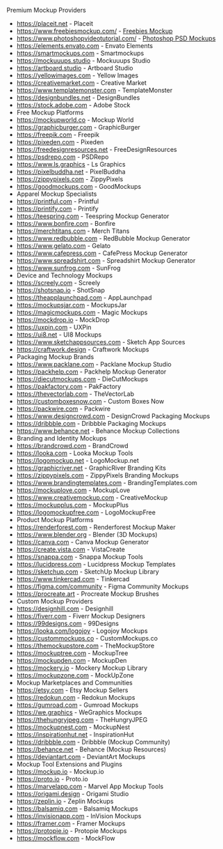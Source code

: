 Premium Mockup Providers
- https://placeit.net - Placeit
- https://www.freebiesmockup.com/ - [Freebies Mockup](https://www.freebiesmockup.com/)
- https://www.photoshopvideotutorial.com/ - [Photoshop PSD Mockups](https://www.photoshopvideotutorial.com/) 
- https://elements.envato.com - Envato Elements
- https://smartmockups.com - Smartmockups
- https://mockuuups.studio - Mockuuups Studio
- https://artboard.studio - Artboard Studio
- https://yellowimages.com - Yellow Images
- https://creativemarket.com - Creative Market
- https://www.templatemonster.com - TemplateMonster
- https://designbundles.net - DesignBundles
- https://stock.adobe.com - Adobe Stock
- Free Mockup Platforms
- https://mockupworld.co - Mockup World
- https://graphicburger.com - GraphicBurger
- https://freepik.com - Freepik
- https://pixeden.com - Pixeden
- https://freedesignresources.net - FreeDesignResources
- https://psdrepo.com - PSDRepo
- https://www.ls.graphics - Ls Graphics
- https://pixelbuddha.net - PixelBuddha
- https://zippypixels.com - ZippyPixels
- https://goodmockups.com - GoodMockups
- Apparel Mockup Specialists
- https://printful.com - Printful
- https://printify.com - Printify
- https://teespring.com - Teespring Mockup Generator
- https://www.bonfire.com - Bonfire
- https://merchtitans.com - Merch Titans
- https://www.redbubble.com - RedBubble Mockup Generator
- https://www.gelato.com - Gelato
- https://www.cafepress.com - CafePress Mockup Generator
- https://www.spreadshirt.com - Spreadshirt Mockup Generator
- https://www.sunfrog.com - SunFrog
- Device and Technology Mockups
- https://screely.com - Screely
- https://shotsnap.io - ShotSnap
- https://theapplaunchpad.com - AppLaunchpad
- https://mockupsjar.com - MockupsJar
- https://magicmockups.com - Magic Mockups
- https://mockdrop.io - MockDrop
- https://uxpin.com - UXPin
- https://ui8.net - UI8 Mockups
- https://www.sketchappsources.com - Sketch App Sources
- https://craftwork.design - Craftwork Mockups
- Packaging Mockup Brands
- https://www.packlane.com - Packlane Mockup Studio
- https://packhelp.com - Packhelp Mockup Generator
- https://diecutmockups.com - DieCutMockups
- https://pakfactory.com - PakFactory
- https://thevectorlab.com - TheVectorLab
- https://customboxesnow.com - Custom Boxes Now
- https://packwire.com - Packwire
- https://www.designcrowd.com - DesignCrowd Packaging Mockups
- https://dribbble.com - Dribbble Packaging Mockups
- https://www.behance.net - Behance Mockup Collections
- Branding and Identity Mockups
- https://brandcrowd.com - BrandCrowd
- https://looka.com - Looka Mockup Tools
- https://logomockup.net - LogoMockup.net
- https://graphicriver.net - GraphicRiver Branding Kits
- https://zippypixels.com - ZippyPixels Branding Mockups
- https://www.brandingtemplates.com - BrandingTemplates.com
- https://mockuplove.com - MockupLove
- https://www.creativemockup.com - CreativeMockup
- https://mockupplus.com - MockupPlus
- https://logomockupfree.com - LogoMockupFree
- Product Mockup Platforms
- https://renderforest.com - Renderforest Mockup Maker
- https://www.blender.org - Blender (3D Mockups)
- https://canva.com - Canva Mockup Generator
- https://create.vista.com - VistaCreate
- https://snappa.com - Snappa Mockup Tools
- https://lucidpress.com - Lucidpress Mockup Templates
- https://sketchup.com - SketchUp Mockup Library
- https://www.tinkercad.com - Tinkercad
- https://figma.com/community - Figma Community Mockups
- https://procreate.art - Procreate Mockup Brushes
- Custom Mockup Providers
- https://designhill.com - Designhill
- https://fiverr.com - Fiverr Mockup Designers
- https://99designs.com - 99Designs
- https://looka.com/logojoy - Logojoy Mockups
- https://custommockups.co - CustomMockups.co
- https://themockupstore.com - TheMockupStore
- https://mockuptree.com - MockupTree
- https://mockupden.com - MockupDen
- https://mockery.io - Mockery Mockup Library
- https://mockupzone.com - MockUpZone
- Mockup Marketplaces and Communities
- https://etsy.com - Etsy Mockup Sellers
- https://redokun.com - Redokun Mockups
- https://gumroad.com - Gumroad Mockups
- https://we.graphics - WeGraphics Mockups
- https://thehungryjpeg.com - TheHungryJPEG
- https://mockupnest.com - MockupNest
- https://inspirationhut.net - InspirationHut
- https://dribbble.com - Dribbble (Mockup Community)
- https://behance.net - Behance (Mockup Resources)
- https://deviantart.com - DeviantArt Mockups
- Mockup Tool Extensions and Plugins
- https://mockup.io - Mockup.io
- https://proto.io - Proto.io
- https://marvelapp.com - Marvel App Mockup Tools
- https://origami.design - Origami Studio
- https://zeplin.io - Zeplin Mockups
- https://balsamiq.com - Balsamiq Mockups
- https://invisionapp.com - InVision Mockups
- https://framer.com - Framer Mockups
- https://protopie.io - Protopie Mockups
- https://mockflow.com - MockFlow
